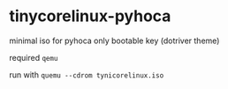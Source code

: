 # tinycorelinux-pyhoca
minimal iso for pyhoca only bootable key (dotriver theme)


required `qemu`

run with `quemu --cdrom tynicorelinux.iso`
